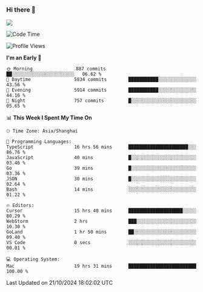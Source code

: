 ### Hi there 👋

<!--
**JJAYCHEN1e/jjaychen1e** is a ✨ _special_ ✨ repository because its `README.md` (this file) appears on your GitHub profile.

Here are some ideas to get you started:

- 🔭 I’m currently working on ...
- 🌱 I’m currently learning ...
- 👯 I’m looking to collaborate on ...
- 🤔 I’m looking for help with ...
- 💬 Ask me about ...
- 📫 How to reach me: ...
- 😄 Pronouns: ...
- ⚡ Fun fact: ...
-->

[![](https://github-readme-stats.vercel.app/api?username=jjaychen1e&show_icons=true)](https://github.com/jjaychen1e/github-readme-stats?count_private=true)

<!--START_SECTION:waka-->
![Code Time](http://img.shields.io/badge/Code%20Time-1%2C499%20hrs%205%20mins-blue)

![Profile Views](http://img.shields.io/badge/Profile%20Views-5-blue)

**I'm an Early 🐤** 

```text
🌞 Morning                887 commits         ██░░░░░░░░░░░░░░░░░░░░░░░   06.62 % 
🌆 Daytime                5834 commits        ███████████░░░░░░░░░░░░░░   43.56 % 
🌃 Evening                5914 commits        ███████████░░░░░░░░░░░░░░   44.16 % 
🌙 Night                  757 commits         █░░░░░░░░░░░░░░░░░░░░░░░░   05.65 % 
```


📊 **This Week I Spent My Time On** 

```text
🕑︎ Time Zone: Asia/Shanghai

💬 Programming Languages: 
TypeScript               16 hrs 56 mins      ██████████████████████░░░   86.76 % 
JavaScript               40 mins             █░░░░░░░░░░░░░░░░░░░░░░░░   03.46 % 
Go                       39 mins             █░░░░░░░░░░░░░░░░░░░░░░░░   03.36 % 
JSON                     30 mins             █░░░░░░░░░░░░░░░░░░░░░░░░   02.64 % 
Bash                     14 mins             ░░░░░░░░░░░░░░░░░░░░░░░░░   01.22 % 

🔥 Editors: 
Cursor                   15 hrs 40 mins      ████████████████████░░░░░   80.29 % 
WebStorm                 2 hrs               ███░░░░░░░░░░░░░░░░░░░░░░   10.30 % 
GoLand                   1 hr 50 mins        ██░░░░░░░░░░░░░░░░░░░░░░░   09.40 % 
VS Code                  0 secs              ░░░░░░░░░░░░░░░░░░░░░░░░░   00.01 % 

💻 Operating System: 
Mac                      19 hrs 31 mins      █████████████████████████   100.00 % 
```


 Last Updated on 21/10/2024 18:02:02 UTC
<!--END_SECTION:waka-->
